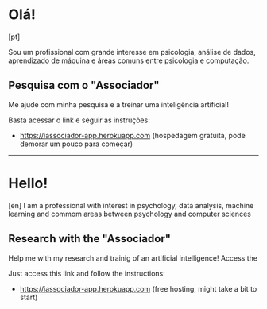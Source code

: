 
# Olá! 
[pt]
 
Sou um profissional com grande interesse em psicologia, análise de dados, aprendizado de máquina e áreas comuns entre psicologia e computação.

## Pesquisa com o "Associador"
Me ajude com minha pesquisa e a treinar uma inteligência artificial! 

Basta acessar o link e seguir as instruções:
- https://iassociador-app.herokuapp.com (hospedagem gratuita, pode demorar um pouco para começar)

___

# Hello!
[en]
I am a professional with interest in psychology, data analysis, machine learning and commom areas between psychology and computer sciences

##  Research with the "Associador"
Help me with my research and trainig of an artificial intelligence!
Access the

Just access this link and follow the instructions:
- https://iassociador-app.herokuapp.com (free hosting, might take a bit to start)

